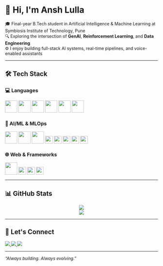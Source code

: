 # 👋 Hi, I'm Ansh Lulla

🎓 Final-year B.Tech student in Artificial Intelligence & Machine Learning at Symbiosis Institute of Technology, Pune  
🔍 Exploring the intersection of **GenAI**, **Reinforcement Learning**, and **Data Engineering**  
⚙️ I enjoy building full-stack AI systems, real-time pipelines, and voice-enabled assistants

---

## 🛠️ Tech Stack

### 💻 Languages
<p align="left">
  <img src="https://cdn.jsdelivr.net/gh/devicons/devicon/icons/python/python-original.svg" width="40" />
  <img src="https://cdn.jsdelivr.net/gh/devicons/devicon/icons/java/java-original.svg" width="40" />
  <img src="https://cdn.jsdelivr.net/gh/devicons/devicon/icons/c/c-original.svg" width="40" />
  <img src="https://cdn.jsdelivr.net/gh/devicons/devicon/icons/javascript/javascript-original.svg" width="40" />
  <img src="https://cdn.jsdelivr.net/gh/devicons/devicon/icons/mysql/mysql-original.svg" width="40" />
  <img src="https://cdn.jsdelivr.net/gh/devicons/devicon/icons/mongodb/mongodb-original.svg" width="40" />
</p>

### 🧠 AI/ML & MLOps
<p align="left">
  <img src="https://cdn.jsdelivr.net/gh/devicons/devicon/icons/tensorflow/tensorflow-original.svg" width="40" />
  <img src="https://cdn.jsdelivr.net/gh/devicons/devicon/icons/pytorch/pytorch-original.svg" width="40" />
  <img src="https://cdn.jsdelivr.net/gh/devicons/devicon/icons/docker/docker-original.svg" width="40" />
  <img src="https://img.shields.io/badge/MLflow-000?style=for-the-badge&logo=mlflow&logoColor=white" height="25"/>
  <img src="https://img.shields.io/badge/Airflow-017CEE?style=for-the-badge&logo=apacheairflow&logoColor=white" height="25"/>
  <img src="https://img.shields.io/badge/AWS-232F3E?style=for-the-badge&logo=amazonaws&logoColor=white" height="25" />
  <img src="https://img.shields.io/badge/LangChain-1e1e1e?style=for-the-badge&logo=data:image/svg+xml;base64,&logoColor=white&labelColor=green" height="25" />
  <img src="https://img.shields.io/badge/HuggingFace-FCC72B?style=for-the-badge&logo=huggingface&logoColor=black" height="25" />
</p>

### 🌐 Web & Frameworks
<p align="left">
  <img src="https://cdn.jsdelivr.net/gh/devicons/devicon/icons/react/react-original.svg" width="40" />
  <img src="https://img.shields.io/badge/Flask-000000?style=for-the-badge&logo=flask&logoColor=white" height="25" />
  <img src="https://img.shields.io/badge/FastAPI-009688?style=for-the-badge&logo=fastapi&logoColor=white" height="25" />
  <img src="https://img.shields.io/badge/Streamlit-FF4B4B?style=for-the-badge&logo=streamlit&logoColor=white" height="25" />
</p>

---

## 📊 GitHub Stats

<p align="center">
  <img src="https://github-readme-stats.vercel.app/api?username=AnshLulla&show_icons=true&theme=github_dark&hide_border=true" />
  <br />
  <img src="https://github-readme-stats.vercel.app/api/top-langs/?username=AnshLulla&layout=compact&theme=github_dark&hide_border=true" />
</p>

---

## 🤝 Let's Connect

<p align="left">
  <a href="https://www.linkedin.com/in/ansh-lulla-6797b4245/" target="_blank">
    <img src="https://img.shields.io/badge/LinkedIn-%230077B5.svg?style=for-the-badge&logo=linkedin&logoColor=white" />
  </a>
  <a href="mailto:anshlulla26@gmail.com" target="_blank">
    <img src="https://img.shields.io/badge/Gmail-D14836?style=for-the-badge&logo=gmail&logoColor=white" />
  </a>
  <a href="https://github.com/AnshLulla" target="_blank">
    <img src="https://img.shields.io/badge/GitHub-100000?style=for-the-badge&logo=github&logoColor=white" />
  </a>
</p>

---

_“Always building. Always evolving.”_

